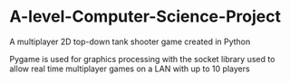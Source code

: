 # A-level-Computer-Science-Project
A multiplayer 2D top-down tank shooter game created in Python

Pygame is used for graphics processing with the socket library used to allow real time multiplayer games on a LAN with up to 10 players
